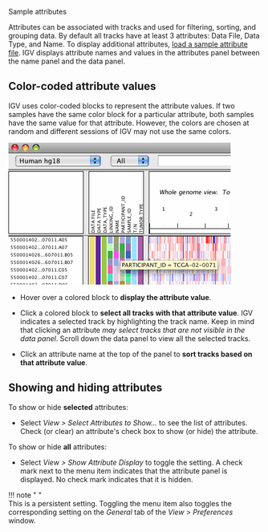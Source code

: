 <!---
The page title should not go in the menu
-->
<p class="page-title"> Sample attributes</p>

Attributes can be associated with tracks and used for filtering, sorting, and grouping data. By default all tracks have 
at least 3 attributes: Data File, Data Type, and Name. To display additional attributes, [load a sample attribute file](../FileFormats/SampleInfo.md). 
IGV displays attribute names and values in the attributes panel between the name panel and the data panel.

## Color-coded attribute values

IGV uses color-coded blocks to represent the attribute values. If two samples have the same color block for a particular attribute, both samples have the same value for that attribute. However, the colors are chosen at random and different sessions of IGV may not use the same colors.

![](img/attributes.jpg)

* Hover over a colored block to **display the attribute value**.

* Click a colored block to **select all tracks with that attribute value**. IGV indicates a selected track by highlighting the track name.  Keep in mind that clicking an attribute *may select tracks that are not visible in the data panel*. Scroll down the data panel to view all the selected tracks.
        
* Click an attribute name at the top of the panel to **sort tracks based on that attribute value**.

## Showing and hiding attributes

To show or hide **selected** attributes:

* Select _View > Select Attributes to Show..._ to see the list of attributes. Check (or clear) an attribute's check box to show (or hide) the attribute.

To show or hide **all** attributes:

*   Select _View > Show Attribute Display_ to toggle the setting. A check mark next to the menu item indicates that the attribute panel is displayed. No check mark indicates that it is hidden. 

!!! note " "  
    This is a persistent setting. Toggling the menu item also toggles the corresponding setting on the *General* tab of the _View > Preferences_ window.